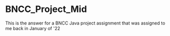 # BNCC_Project_Mid

This is the answer for a BNCC Java project assignment that was assigned to me back in January of '22
